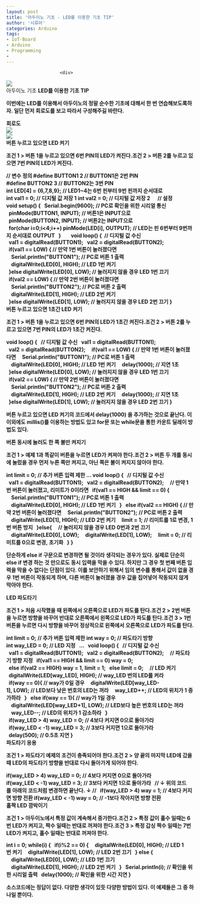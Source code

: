 ```yaml
---
layout: post
title: '아두이노 기초 - LED를 이용한 기초 TIP'
author: '시류아'
categories: Arduino
tags:
- IoT-Board
- Arduino
- Programming
-
---
```



<script> location.href='https://cafe.naver.com/develoid/776065' ; </script>


















						<div>
 <div>
  <img src="https://dthumb-phinf.pstatic.net/?src=%22http%3A%2F%2Fblogfiles.naver.net%2FMjAxNzAxMThfMTU4%2FMDAxNDg0NzE3NzI4NjM3.452lguoZWrTR-7NWiEaG_sPwvdEx3EXyh6SvbuiNH6Yg.hx0szRLNPfpXIYPSNtQCR3szSrliA-qO7DW11tCtSC0g.JPEG.searphiel9%2Farduino_logo.jpg%22&amp;type=cafe_wa740">
 </div>
</div>
<div>
 <div>
  <div>
   아두이노 기초
   <b>LED를 이용한 기초 TIP
  </div>
 </div>
</div>
<div>
 <p>이번에는 LED를 이용해서 아두이노의 정말 순수한 기초에 대해서 한 번 연습해보도록하자. 일단 먼저 회로도를 보고 따라서 구성해주길 바란다.</p>
</div>
<div>
 <div>
  <div></div>
 </div>
</div>
<div>
 <div>
  <div>
   회로도
  </div>
 </div>
</div>
<div>
 <div>
  <img src="https://dthumb-phinf.pstatic.net/?src=%22http%3A%2F%2Fblogfiles.naver.net%2FMjAxNzAxMThfMjI3%2FMDAxNDg0NzE3ODEzOTYx.mZkolc3xcFAHg79gQiswOCYc3XOqSqYrJnKl4Aq66kwg.ENG84QTVomFbr0N4Rod15TFOdwNkUa1Y8a3V5fuukcAg.PNG.searphiel9%2F1.png%22&amp;type=cafe_wa740">
 </div>
</div>
<div>
 <div>
  <img src="https://dthumb-phinf.pstatic.net/?src=%22http%3A%2F%2Fblogfiles.naver.net%2FMjAxNzAxMThfMjYy%2FMDAxNDg0NzE3ODEzOTg0.oVMR7xk7edctGuN-m8-zAaveurZByJrMoUiVnCa75W4g.GAy5iGun-HtQQm-jObxif8BlPWOqC8jg2FabSt-B27wg.PNG.searphiel9%2F2.png%22&amp;type=cafe_wa740">
 </div>
</div>
<div>
 <div>
  <div></div>
 </div>
</div>
<div>
 <div>
  <div>
   버튼 누르고 있으면 LED 켜기
  </div>
 </div>
</div>
<div>
 <p><span>조건 1 &gt; 버튼 1을 누르고 있으면 6번 PIN의 LED가 켜진다.<b></span><span>조건 2 &gt; 버튼 2를 누르고 있으면 7번 PIN의 LED가 켜진다.</span></p>
</div>
<div>
 <div>
  <div>
   //&nbsp;변수&nbsp;정의
   <b>#define&nbsp;BUTTON1&nbsp;2&nbsp;//&nbsp;BUTTON1은&nbsp;2번&nbsp;PIN
   <b>#define&nbsp;BUTTON2&nbsp;3&nbsp;//&nbsp;BUTTON2는&nbsp;3번&nbsp;PIN
   <b>
   <b>int&nbsp;LED[4]&nbsp;=&nbsp;{6,7,8,9};&nbsp;//&nbsp;LED1~4는&nbsp;6번&nbsp;핀부터&nbsp;9번&nbsp;핀까지&nbsp;순서대로
   <b>int&nbsp;val1&nbsp;=&nbsp;0;&nbsp;//&nbsp;디지털&nbsp;값&nbsp;저장&nbsp;1
   <b>int&nbsp;val2&nbsp;=&nbsp;0;&nbsp;//&nbsp;디지털&nbsp;값&nbsp;저장&nbsp;2&nbsp;&nbsp;&nbsp;&nbsp;&nbsp;
   <b>
   <b>//&nbsp;설정
   <b>void&nbsp;setup()&nbsp;{
   <b>&nbsp;&nbsp;Serial.begin(9600);&nbsp;//&nbsp;PC로&nbsp;확인을&nbsp;위한&nbsp;시리얼&nbsp;통신&nbsp;&nbsp;
   <b>&nbsp;&nbsp;pinMode(BUTTON1,&nbsp;INPUT);&nbsp;//&nbsp;버튼1은&nbsp;INPUT으로&nbsp;&nbsp;
   <b>&nbsp;&nbsp;pinMode(BUTTON2,&nbsp;INPUT);&nbsp;//&nbsp;버튼2는&nbsp;INPUT으로&nbsp;&nbsp;
   <b>&nbsp;&nbsp;for(char&nbsp;i=0;i&lt;4;i++)&nbsp;pinMode(LED[i],&nbsp;OUTPUT);&nbsp;//&nbsp;LED는&nbsp;핀&nbsp;6번부터&nbsp;9번까지&nbsp;순서대로&nbsp;OUTPUT&nbsp;&nbsp;
   <b>}&nbsp;&nbsp;&nbsp;&nbsp;&nbsp;
   <b>&nbsp;
   <b>void&nbsp;loop()&nbsp;{&nbsp;&nbsp;//&nbsp;디지털&nbsp;값&nbsp;수신&nbsp;&nbsp;
   <b>&nbsp;&nbsp;val1&nbsp;=&nbsp;digitalRead(BUTTON1);
   <b>&nbsp;&nbsp;val2&nbsp;=&nbsp;digitalRead(BUTTON2);
   <b>&nbsp;&nbsp;&nbsp;&nbsp;&nbsp;
   <b>&nbsp;&nbsp;if(val1&nbsp;==&nbsp;LOW)&nbsp;{&nbsp;//&nbsp;만약&nbsp;1번&nbsp;버튼이&nbsp;눌러졌다면
   <b>&nbsp;&nbsp;&nbsp;&nbsp;Serial.println("BUTTON1");&nbsp;//&nbsp;PC로&nbsp;버튼&nbsp;1&nbsp;출력
   <b>&nbsp;&nbsp;&nbsp;&nbsp;digitalWrite(LED[0],&nbsp;HIGH);&nbsp;//&nbsp;LED&nbsp;1번&nbsp;켜기
   <b>&nbsp;&nbsp;}else&nbsp;digitalWrite(LED[0],&nbsp;LOW);&nbsp;//&nbsp;눌러지지&nbsp;않을&nbsp;경우&nbsp;LED&nbsp;1번&nbsp;끄기
   <b>&nbsp;&nbsp;&nbsp;&nbsp;&nbsp;&nbsp;&nbsp;
   <b>&nbsp;&nbsp;if(val2&nbsp;==&nbsp;LOW)&nbsp;{&nbsp;//&nbsp;만약&nbsp;2번&nbsp;버튼이&nbsp;눌러졌다면
   <b>&nbsp;&nbsp;&nbsp;&nbsp;Serial.println("BUTTON2");&nbsp;//&nbsp;PC로&nbsp;버튼&nbsp;2&nbsp;출력
   <b>&nbsp;&nbsp;&nbsp;&nbsp;digitalWrite(LED[1],&nbsp;HIGH);&nbsp;//&nbsp;LED&nbsp;2번&nbsp;켜기
   <b>&nbsp;&nbsp;}else&nbsp;digitalWrite(LED[1],&nbsp;LOW);&nbsp;//&nbsp;눌러지지&nbsp;않을&nbsp;경우&nbsp;LED&nbsp;2번&nbsp;끄기
   <b>}
  </div>
 </div>
</div>
<div>
 <div>
  <div></div>
 </div>
</div>
<div>
 <div>
  <div>
   버튼 누르고 있으면 1초간 LED 켜기
  </div>
 </div>
</div>
<div>
 <p><span>조건 1 &gt; 버튼 1을 누르고 있으면 6번 PIN의 LED가 1초간 켜진다.<b></span><span>조건 2 &gt; 버튼 2를 누르고 있으면 7번 PIN의 LED가 1초간 켜진다.</span></p>
</div>
<div>
 <div>
  <div>
   void&nbsp;loop()&nbsp;{
   <b>&nbsp;&nbsp;//&nbsp;디지털&nbsp;값&nbsp;수신
   <b>&nbsp;&nbsp;val1&nbsp;=&nbsp;digitalRead(BUTTON1);
   <b>&nbsp;&nbsp;val2&nbsp;=&nbsp;digitalRead(BUTTON2);
   <b>&nbsp;
   <b>&nbsp;&nbsp;if(val1&nbsp;==&nbsp;LOW)&nbsp;{&nbsp;//&nbsp;만약&nbsp;1번&nbsp;버튼이&nbsp;눌러졌다면
   <b>&nbsp;&nbsp;&nbsp;&nbsp;Serial.println("BUTTON1");&nbsp;//&nbsp;PC로&nbsp;버튼&nbsp;1&nbsp;출력
   <b>&nbsp;&nbsp;&nbsp;&nbsp;digitalWrite(LED[0],&nbsp;HIGH);&nbsp;//&nbsp;LED&nbsp;1번&nbsp;켜기
   <b>&nbsp;&nbsp;&nbsp;&nbsp;delay(1000);&nbsp;//&nbsp;지연&nbsp;1초
   <b>&nbsp;&nbsp;}else&nbsp;digitalWrite(LED[0],&nbsp;LOW);&nbsp;//&nbsp;눌러지지&nbsp;않을&nbsp;경우&nbsp;LED&nbsp;1번&nbsp;끄기
   <b>&nbsp;
   <b>&nbsp;&nbsp;if(val2&nbsp;==&nbsp;LOW)&nbsp;{&nbsp;//&nbsp;만약&nbsp;2번&nbsp;버튼이&nbsp;눌러졌다면
   <b>&nbsp;&nbsp;&nbsp;&nbsp;Serial.println("BUTTON2");&nbsp;//&nbsp;PC로&nbsp;버튼&nbsp;2&nbsp;출력
   <b>&nbsp;&nbsp;&nbsp;&nbsp;digitalWrite(LED[1],&nbsp;HIGH);&nbsp;//&nbsp;LED&nbsp;2번&nbsp;켜기
   <b>&nbsp;&nbsp;&nbsp;&nbsp;delay(1000);&nbsp;//&nbsp;지연&nbsp;1초
   <b>&nbsp;&nbsp;}else&nbsp;digitalWrite(LED[1],&nbsp;LOW);&nbsp;//&nbsp;눌러지지&nbsp;않을&nbsp;경우&nbsp;LED&nbsp;2번&nbsp;끄기
   <b>}
  </div>
 </div>
</div>
<div>
 <p>버튼&nbsp;누르고&nbsp;있으면&nbsp;LED&nbsp;켜기의 코드에서&nbsp;delay(1000) 을 추가하는 것으로 끝난다. 이 이외에도 millis()를 이용하는 방법도 있고 for문 또는 while문을 통한 카운트 딜레이 방법도 있다.</p>
</div>
<div>
 <div>
  <div></div>
 </div>
</div>
<div>
 <div>
  <div>
   버튼 동시에 눌러도 한 쪽 불만 켜지기
  </div>
 </div>
</div>
<div>
 <p><span>조건 1 &gt; 예제 1과 똑같이 버튼을 누르면 LED가 켜져야 한다.<b></span><span>조건 2 &gt; 버튼 두 개를 동시에 눌렀을 경우 먼저 누른 쪽만 켜지고, 아닌 쪽은 불이 켜지지 않아야 한다.</span></p>
</div>
<div>
 <div>
  <div>
   int&nbsp;limit&nbsp;=&nbsp;0;&nbsp;//&nbsp;추가&nbsp;버튼&nbsp;입력&nbsp;제한
   <b>
   <b>...
   <b>
   <b>void&nbsp;loop()&nbsp;{
   <b>&nbsp;&nbsp;//&nbsp;디지털&nbsp;값&nbsp;수신
   <b>&nbsp;&nbsp;val1&nbsp;=&nbsp;digitalRead(BUTTON1);
   <b>&nbsp;&nbsp;val2&nbsp;=&nbsp;digitalRead(BUTTON2);
   <b>&nbsp;
   <b>&nbsp;&nbsp;//&nbsp;만약&nbsp;1번&nbsp;버튼이&nbsp;눌러졌고,&nbsp;리미트가&nbsp;0이라면
   <b>&nbsp;&nbsp;if(val1&nbsp;==&nbsp;HIGH&nbsp;&amp;&amp;&nbsp;limit&nbsp;==&nbsp;0)&nbsp;{
   <b>&nbsp;&nbsp;&nbsp;&nbsp;Serial.println("BUTTON1");&nbsp;//&nbsp;PC로&nbsp;버튼&nbsp;1&nbsp;출력
   <b>&nbsp;&nbsp;&nbsp;&nbsp;digitalWrite(LED[0],&nbsp;HIGH);&nbsp;//&nbsp;LED&nbsp;1번&nbsp;켜기
   <b>&nbsp;&nbsp;}
   <b>&nbsp;&nbsp;else&nbsp;if(val2&nbsp;==&nbsp;HIGH)&nbsp;{&nbsp;//&nbsp;만약&nbsp;2번&nbsp;버튼이&nbsp;눌러졌다면
   <b>&nbsp;&nbsp;&nbsp;&nbsp;Serial.println("BUTTON2");&nbsp;//&nbsp;PC로&nbsp;버튼&nbsp;2&nbsp;출력
   <b>&nbsp;&nbsp;&nbsp;&nbsp;digitalWrite(LED[1],&nbsp;HIGH);&nbsp;//&nbsp;LED&nbsp;2번&nbsp;켜기
   <b>&nbsp;&nbsp;&nbsp;&nbsp;limit&nbsp;=&nbsp;1;&nbsp;//&nbsp;리미트를&nbsp;1로&nbsp;변경,&nbsp;1번&nbsp;버튼&nbsp;방지
   <b>&nbsp;&nbsp;}else{
   <b>&nbsp;&nbsp;&nbsp;&nbsp;//&nbsp;눌러지지&nbsp;않을&nbsp;경우&nbsp;LED&nbsp;0번과&nbsp;2번&nbsp;끄기
   <b>&nbsp;&nbsp;&nbsp;&nbsp;digitalWrite(LED[0],&nbsp;LOW);
   <b>&nbsp;&nbsp;&nbsp;&nbsp;digitalWrite(LED[1],&nbsp;LOW);
   <b>&nbsp;&nbsp;&nbsp;&nbsp;limit&nbsp;=&nbsp;0;&nbsp;//&nbsp;리미트를&nbsp;0으로&nbsp;변경,&nbsp;초기화
   <b>&nbsp;&nbsp;}
   <b>}
  </div>
 </div>
</div>
<div>
 <p>단순하게 else if 구문으로 변경하면 될 것이라 생각되는 경우가 있다. 실제로 단순히 else if 변경 하는 것 만으로도 동시 입력을 막을 수 있다. 하지만 그 경우 첫 번째 버튼 입력을 막을 수 없다는 단점이 있다. 이를 보안하기 위해서 임의 변수를 통해서 값이 없을 경우 1번 버튼이 작동되게 하며, 다른 버튼이 눌러졌을 경우 값을 집어넣어 작동되지 않게 막아야 한다.</p>
</div>
<div>
 <div>
  <div></div>
 </div>
</div>
<div>
 <div>
  <div>
   LED 파도타기
  </div>
 </div>
</div>
<div>
 <p><span>조건 1 &gt; 처음 시작했을 때 왼쪽에서 오른쪽으로 LED가 파도를 탄다.<b></span><span>조건 2 &gt; 2번 버튼을 누르면 방향을 바꾸어 반대로 오른쪽에서 왼쪽으로 LED가 파도를 탄다.<b></span><span>조건 3 &gt; 1번 버튼을 누르면 다시 방향을 바꾸어 정상적으로 왼쪽에서 오른쪽으로 LED가 파도를 탄다.</span></p>
</div>
<div>
 <div>
  <div>
   int&nbsp;limit&nbsp;=&nbsp;0;&nbsp;//&nbsp;추가&nbsp;버튼&nbsp;입력&nbsp;제한
   <b>int&nbsp;way&nbsp;=&nbsp;0;&nbsp;//&nbsp;파도타기&nbsp;방향
   <b>int&nbsp;way_LED&nbsp;=&nbsp;0;&nbsp;//&nbsp;LED&nbsp;지정
   <b>&nbsp;
   <b>...
   <b>&nbsp;
   <b>void&nbsp;loop()&nbsp;{
   <b>&nbsp;&nbsp;//&nbsp;디지털&nbsp;값&nbsp;수신
   <b>&nbsp;&nbsp;val1&nbsp;=&nbsp;digitalRead(BUTTON1);
   <b>&nbsp;&nbsp;val2&nbsp;=&nbsp;digitalRead(BUTTON2);
   <b>&nbsp;
   <b>&nbsp;&nbsp;//&nbsp;파도타기&nbsp;방향&nbsp;지정
   <b>&nbsp;&nbsp;if(val1&nbsp;==&nbsp;HIGH&nbsp;&amp;&amp;&nbsp;limit&nbsp;==&nbsp;0)&nbsp;way&nbsp;=&nbsp;0;
   <b>&nbsp;&nbsp;else&nbsp;if(val2&nbsp;==&nbsp;HIGH)&nbsp;way&nbsp;=&nbsp;1,&nbsp;limit&nbsp;=&nbsp;1;
   <b>&nbsp;&nbsp;else&nbsp;limit&nbsp;=&nbsp;0;
   <b>&nbsp;
   <b>&nbsp;&nbsp;//&nbsp;LED&nbsp;켜기
   <b>&nbsp;&nbsp;digitalWrite(LED[way_LED],&nbsp;HIGH);&nbsp;//&nbsp;way_LED&nbsp;번의&nbsp;LED를&nbsp;켜라
   <b>&nbsp;&nbsp;if(way&nbsp;==&nbsp;0){&nbsp;//&nbsp;way가&nbsp;0일&nbsp;경우
   <b>&nbsp;&nbsp;&nbsp;&nbsp;digitalWrite(LED[way_LED-1],&nbsp;LOW);&nbsp;//&nbsp;LED보다&nbsp;낮은&nbsp;번호의&nbsp;LED는&nbsp;꺼라
   <b>&nbsp;&nbsp;&nbsp;&nbsp;way_LED++;&nbsp;//&nbsp;LED의&nbsp;위치가&nbsp;1&nbsp;증가하라
   <b>&nbsp;&nbsp;}
   <b>&nbsp;&nbsp;else&nbsp;if(way&nbsp;==&nbsp;1){&nbsp;//&nbsp;way가&nbsp;1일&nbsp;경우
   <b>&nbsp;&nbsp;&nbsp;&nbsp;digitalWrite(LED[way_LED+1],&nbsp;LOW);&nbsp;//&nbsp;LED보다&nbsp;높은&nbsp;번호의&nbsp;LED는&nbsp;꺼라
   <b>&nbsp;&nbsp;&nbsp;&nbsp;way_LED--;&nbsp;//&nbsp;LED의&nbsp;위치가&nbsp;1&nbsp;감소하라
   <b>&nbsp;&nbsp;}
   <b>&nbsp;
   <b>&nbsp;&nbsp;if(way_LED&nbsp;&gt;&nbsp;4)&nbsp;way_LED&nbsp;=&nbsp;0;&nbsp;//&nbsp;4보다&nbsp;커지면&nbsp;0으로&nbsp;돌아가라
   <b>&nbsp;&nbsp;if(way_LED&nbsp;&lt;&nbsp;-1)&nbsp;way_LED&nbsp;=&nbsp;3;&nbsp;//&nbsp;3보다&nbsp;커지면&nbsp;1으로&nbsp;돌아가라
   <b>&nbsp;
   <b>&nbsp;&nbsp;delay(500);&nbsp;//&nbsp;0.5초&nbsp;지연
   <b>}
  </div>
 </div>
</div>
<div>
 <div>
  <div></div>
 </div>
</div>
<div>
 <div>
  <div>
   파도타기 응용
  </div>
 </div>
</div>
<div>
 <p><span>조건 1 &gt; 파도타기 예제의 조건이 충족되어야 한다.<b></span><span>조건 2 &gt; 양 끝의 마지막 LED에 갔을 때 LED의 파도타기 방향을 반대로 다시 돌아가게 되어야 한다.</span></p>
</div>
<div>
 <div>
  <div>
   if(way_LED&nbsp;&gt;&nbsp;4)&nbsp;way_LED&nbsp;=&nbsp;0;&nbsp;//&nbsp;4보다&nbsp;커지면&nbsp;0으로&nbsp;돌아가라
   <b>if(way_LED&nbsp;&lt;&nbsp;-1)&nbsp;way_LED&nbsp;=&nbsp;3;&nbsp;//&nbsp;3보다&nbsp;커지면&nbsp;1으로&nbsp;돌아가라
   <b>&nbsp;
   <b>//&nbsp;↓&nbsp;위의&nbsp;코드를&nbsp;아래의&nbsp;코드처럼&nbsp;변경하면&nbsp;끝난다.&nbsp;↓&nbsp;//
   <b>&nbsp;
   <b>if(way_LED&nbsp;&gt;&nbsp;4)&nbsp;way&nbsp;=&nbsp;1;&nbsp;//&nbsp;4보다&nbsp;커지면&nbsp;방향&nbsp;전환
   <b>if(way_LED&nbsp;&lt;&nbsp;-1)&nbsp;way&nbsp;=&nbsp;0;&nbsp;//&nbsp;-1보다&nbsp;작아지면&nbsp;방향&nbsp;전환
  </div>
 </div>
</div>
<div>
 <div>
  <div></div>
 </div>
</div>
<div>
 <div>
  <div>
   홀짝 LED 깜박이기
  </div>
 </div>
</div>
<div>
 <p><span>조건 1 &gt; 아두이노에서 특정 값이 계속해서 증가한다.<b></span><span>조건 2 &gt; 특정 값이 홀수 일때는 6번 LED가 켜지고, 짝수 일때는 반대로 꺼져야 한다.<b></span><span>조건 3 &gt; 특정 갑싱 짝수 일때는 7번 LED가 켜지고, 홀수 일때는 반대로 꺼져야 한다.</span></p>
</div>
<div>
 <div>
  <div>
   int&nbsp;i&nbsp;=&nbsp;0;
   <b>while(i)&nbsp;{
   <b>&nbsp;&nbsp;if(i%2&nbsp;==&nbsp;0)&nbsp;{
   <b>&nbsp;&nbsp;&nbsp;&nbsp;digitalWrite(LED[0],&nbsp;HIGH);&nbsp;//&nbsp;LED&nbsp;1번&nbsp;켜기
   <b>&nbsp;&nbsp;&nbsp;&nbsp;digitalWrite(LED[1],&nbsp;LOW);&nbsp;//&nbsp;LED&nbsp;2번&nbsp;끄기
   <b>&nbsp;&nbsp;}&nbsp;else&nbsp;{
   <b>&nbsp;&nbsp;&nbsp;&nbsp;digitalWrite(LED[0],&nbsp;LOW);&nbsp;//&nbsp;LED&nbsp;1번&nbsp;끄기
   <b>&nbsp;&nbsp;&nbsp;&nbsp;digitalWrite(LED[1],&nbsp;HIGH);&nbsp;//&nbsp;LED&nbsp;2번&nbsp;켜기
   <b>&nbsp;&nbsp;}
   <b>&nbsp;&nbsp;Serial.println(i);&nbsp;//&nbsp;확인을&nbsp;위한&nbsp;시리얼&nbsp;출력
   <b>&nbsp;&nbsp;delay(1000);&nbsp;//&nbsp;확인을&nbsp;위한&nbsp;시간&nbsp;지연
   <b>}
  </div>
 </div>
</div>
<div>
 <div>
  <div></div>
 </div>
</div>
<div>
 <p>소스코드에는 정답이 없다. 다양한 생각이 있듯 다양한 방법이 있다. 이 예제들은 그 중 하나일 뿐이다.</p>
</div>
